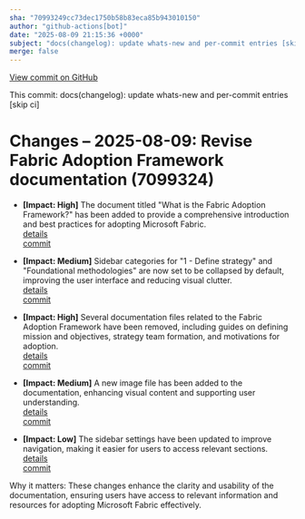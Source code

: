 ```yaml
---
sha: "70993249cc73dec1750b58b83eca85b943010150"
author: "github-actions[bot]"
date: "2025-08-09 21:15:36 +0000"
subject: "docs(changelog): update whats-new and per-commit entries [skip ci]"
merge: false
---
```


[View commit on GitHub](https://github.com/TheTrustedAdvisor/FabricAdoptionFramework/commit/70993249cc73dec1750b58b83eca85b943010150)

This commit: docs(changelog): update whats-new and per-commit entries [skip ci]

# Changes – 2025-08-09: Revise Fabric Adoption Framework documentation (7099324)

- **[Impact: High]** The document titled "What is the Fabric Adoption Framework?" has been added to provide a comprehensive introduction and best practices for adopting Microsoft Fabric.  
  [details](/docs/about/changes/2025-08-07-428a3d2)  
  [commit](https://github.com/TheTrustedAdvisor/FabricAdoptionFramework/commit/3364fbe21e1e3ee6774e4f7b9fddcb886253b217)

- **[Impact: Medium]** Sidebar categories for "1 - Define strategy" and "Foundational methodologies" are now set to be collapsed by default, improving the user interface and reducing visual clutter.  
  [details](/docs/about/changes/2025-08-07-428a3d2)  
  [commit](https://github.com/TheTrustedAdvisor/FabricAdoptionFramework/commit/428a3d2df5e70d8c5e77d1111e8edbf72439302d)

- **[Impact: High]** Several documentation files related to the Fabric Adoption Framework have been removed, including guides on defining mission and objectives, strategy team formation, and motivations for adoption.  
  [details](/docs/about/changes/2025-08-09-08b52a6)  
  [commit](https://github.com/TheTrustedAdvisor/FabricAdoptionFramework/commit/1a084247ade55ad5ab8db4728082376b22d9906b)

- **[Impact: Medium]** A new image file has been added to the documentation, enhancing visual content and supporting user understanding.  
  [details](/docs/about/changes/2025-08-09-08b52a6)  
  [commit](https://github.com/TheTrustedAdvisor/FabricAdoptionFramework/commit/2a933283b21f46564224ce6736473eb0908e8935)

- **[Impact: Low]** The sidebar settings have been updated to improve navigation, making it easier for users to access relevant sections.  
  [details](/docs/about/changes/2025-08-09-08b52a6)  
  [commit](https://github.com/TheTrustedAdvisor/FabricAdoptionFramework/commit/08b52a65abd403612f5df4029d2d518a8d5ca89b)

Why it matters: These changes enhance the clarity and usability of the documentation, ensuring users have access to relevant information and resources for adopting Microsoft Fabric effectively.
